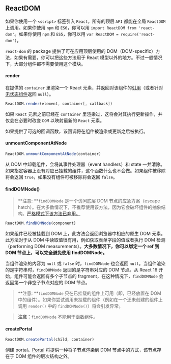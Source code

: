 ## ReactDOM

如果你使用一个 `<script>` 标签引入 `React`，所有的顶层 `API` 都能在全局 `ReactDOM` 上调用。如果你使用 `npm` 和 `ES6`，你可以用 `import ReactDOM from 'react-dom'`。如果你使用 `npm` 和 `ES5`，你可以用 `var ReactDOM = require('react-dom')`。

`react-dom` 的 package 提供了可在应用顶层使用的 DOM（DOM-specific）方法，如果有需要，你可以把这些方法用于 React 模型以外的地方。不过一般情况下，大部分组件都不需要使用这个模块。

#### render

在提供的 `container` 里渲染一个 React 元素，并返回对该组件的[引用](https://zh-hans.reactjs.org/docs/more-about-refs.html)（或者针对[无状态组件](https://zh-hans.reactjs.org/docs/components-and-props.html#function-and-class-components)返回 `null`）。

```jsx
ReactDOM.render(element, container[, callback])
```

如果 `React` 元素之前已经在 `container` 里渲染过，这将会对其执行更新操作，并仅会在必要时改变 `DOM` 以映射最新的 `React` 元素。

如果提供了可选的回调函数，该回调将在组件被渲染或更新之后被执行。

#### unmountComponentAtNode

```jsx
ReactDOM.unmountComponentAtNode(container)
```

从 DOM 中卸载组件，会将其事件处理器（event handlers）和 state 一并清除。如果指定容器上没有对应已挂载的组件，这个函数什么也不会做。如果组件被移除将会返回 `true`，如果没有组件可被移除将会返回 `false`。

#### findDOMNode()

> **注意: **`findDOMNode` 是一个访问底层 DOM 节点的应急方案（escape hatch）。在大多数情况下，不推荐使用该方法，因为它会破坏组件的抽象结构。[严格模式下该方法已弃用。](https://zh-hans.reactjs.org/docs/strict-mode.html#warning-about-deprecated-finddomnode-usage)

```jsx
ReactDOM.findDOMNode(component)
```

如果组件已经被挂载到 DOM 上，此方法会返回浏览器中相应的原生 DOM 元素。此方法对于从 DOM 中读取值很有用，例如获取表单字段的值或者执行 DOM 检测（performing DOM measurements）。**大多数情况下，你可以绑定一个 ref 到 DOM 节点上，可以完全避免使用 findDOMNode。**

当组件渲染的内容为 `null` 或 `false` 时，`findDOMNode` 也会返回 `null`。当组件渲染的是字符串时，`findDOMNode` 返回的是字符串对应的 DOM 节点。从 React 16 开始，组件可能会返回有多个子节点的 fragment，在这种情况下，`findDOMNode` 会返回第一个非空子节点对应的 DOM 节点。

> **注意: **`findDOMNode` 只在已挂载的组件上可用（即，已经放置在 DOM 中的组件）。如果你尝试调用未挂载的组件（例如在一个还未创建的组件上调用 `render()` 中的 `findDOMNode()`）将会引发异常。

> **注意：**`findDOMNode` 不能用于函数组件。

#### createPortal

```jsx
ReactDOM.createPortal(child, container)
```

创建 portal。[Portal](https://zh-hans.reactjs.org/docs/portals.html) 将提供一种将子节点渲染到 DOM 节点中的方式，该节点存在于 DOM 组件的层次结构之外。